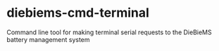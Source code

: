 # diebiems-cmd-terminal
Command line tool for making terminal serial requests to the DieBieMS battery management system
